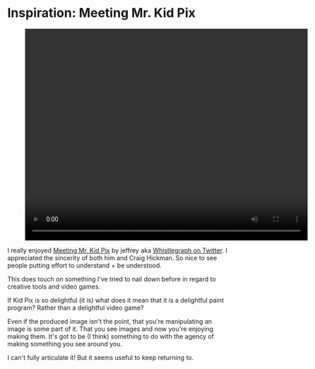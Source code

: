 # Inspiration: Meeting Mr. Kid Pix

<figure><video width="640" height="480" controls src="https://grant-uploader.s3.amazonaws.com/2024-06-16-19-32-10.mp4" type="video/mp4"></video></figure>

I really enjoyed [Meeting Mr. Kid Pix](https://www.youtube.com/watch?v=csalhuSixQU) by jeffrey aka [Whistlegraph on Twitter](https://x.com/whistlegraph). I appreciated the sincerity of both him and Craig Hickman. So nice to see people putting effort to understand + be understood.

This does touch on something I've tried to nail down before in regard to creative tools and video games.

If Kid Pix is so delightful (it is) what does it mean that it is a delightful paint program? Rather than a delightful video game?

Even if the produced image isn't the point, that you're manipulating an image is some part of it. That you see images and now you're enjoying making them. It's got to be (I think) something to do with the agency of making something you see around you.

I can't fully articulate it! But it seems useful to keep returning to.
